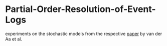 # Partial-Order-Resolution-of-Event-Logs
experiments on the stochastic models from the respective [paper](https://www.sciencedirect.com/science/article/abs/pii/S0167923620301020) by van der Aa et al.
